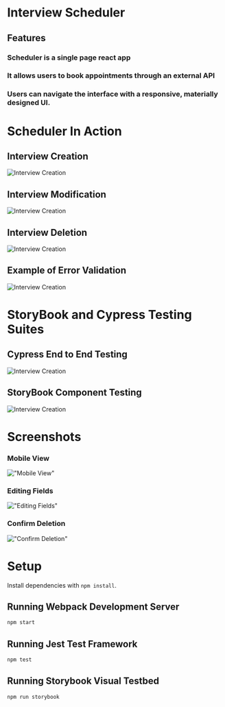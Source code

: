 # Interview Scheduler

## Features

### Scheduler is a single page react app 
### It allows users to book appointments through an external API 
### Users can navigate the interface with a responsive, materially designed UI.



# Scheduler In Action

## Interview Creation
![Interview Creation](https://raw.githubusercontent.com/cookie-cpu/LHL-Scheduler/master/docs/create.gif)

## Interview Modification
![Interview Creation](https://raw.githubusercontent.com/cookie-cpu/LHL-Scheduler/master/docs/edit.gif)

## Interview Deletion
![Interview Creation](https://raw.githubusercontent.com/cookie-cpu/LHL-Scheduler/master/docs/delete.gif)

## Example of Error Validation
![Interview Creation](https://raw.githubusercontent.com/cookie-cpu/LHL-Scheduler/master/docs/error%20validation.gif)


# StoryBook and Cypress Testing Suites

## Cypress End to End Testing
![Interview Creation](https://raw.githubusercontent.com/cookie-cpu/LHL-Scheduler/master/docs/cypress.gif)
## StoryBook Component Testing
![Interview Creation](https://raw.githubusercontent.com/cookie-cpu/LHL-Scheduler/master/docs/storybook.gif)















# Screenshots

### Mobile View
!["Mobile View"](https://raw.githubusercontent.com/cookie-cpu/LHL-Scheduler/master/docs/mobile_view.png)
### Editing Fields
!["Editing Fields"](https://raw.githubusercontent.com/cookie-cpu/LHL-Scheduler/master/docs/edit_fields.png)
### Confirm Deletion
!["Confirm Deletion"](https://raw.githubusercontent.com/cookie-cpu/LHL-Scheduler/master/docs/delete_confirm.png)



# Setup

Install dependencies with `npm install`.

## Running Webpack Development Server

```sh
npm start
```

## Running Jest Test Framework

```sh
npm test
```

## Running Storybook Visual Testbed

```sh
npm run storybook
```

